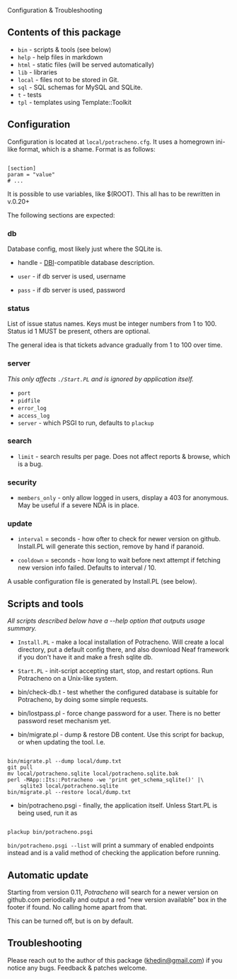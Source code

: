 Configuration & Troubleshooting

## Contents of this package

* `bin` - scripts & tools (see below)
* `help` - help files in markdown
* `html` - static files (will be served automatically)
* `lib` - libraries
* `local` - files not to be stored in Git.
* `sql` - SQL schemas for MySQL and SQLite.
* `t` - tests
* `tpl` - templates using Template::Toolkit

## Configuration

Configuration is located at `local/potracheno.cfg`.
It uses a homegrown ini-like format, which is a shame.
Format is as follows:

<code>
[section]
param = "value"
# ...
</code>

It is possible to use variables, like $(ROOT). This all has to be rewritten
in v.0.20+

The following sections are expected:

### db

Database config, most likely just where the SQLite is.

* handle - [DBI](https://metacpan.org/pod/DBI)-compatible database description.

* `user` - if db server is used, username

* `pass` - if db server is used, password

### status

List of issue status names.
Keys must be integer numbers from 1 to 100.
Status id 1 MUST be present, others are optional.

The general idea is that tickets advance gradually from 1 to 100 over time.

### server

_This only affects `./Start.PL` and is ignored by application itself._

* `port`
* `pidfile`
* `error_log`
* `access_log`
* `server` - which PSGI to run, defaults to `plackup`

### search

* `limit` - search results per page.
Does not affect reports & browse,
which is a bug.

### security

* `members_only` - only allow logged in users, display a 403 for anonymous.
May be useful if a severe NDA is in place.

### update

* `interval` = seconds - how ofter to check for newer version on github.
Install.PL will generate this section, remove by hand if paranoid.

* `cooldown` = seconds - how long to wait before next attempt if fetching
new version info failed.
Defaults to interval / 10.

A usable configuration file is generated by Install.PL (see below).

## Scripts and tools

*All scripts described below have a --help option that outputs usage summary.*

* `Install.PL` - make a local installation of Potracheno.
Will create a local directory, put a default config there, and
also download Neaf framework if you don't have it and
make a fresh sqlite db.

* `Start.PL` - init-script accepting start, stop, and restart options.
Run Potracheno on a Unix-like system.

* bin/check-db.t - test whether the configured database is suitable
for Potracheno, by doing some simple requests.

* bin/lostpass.pl - force change password for a user.
There is no better password reset mechanism yet.

* bin/migrate.pl - dump & restore DB content. Use this script for backup,
or when updating the tool. I.e.

<code>
bin/migrate.pl --dump local/dump.txt
git pull
mv local/potracheno.sqlite local/potracheno.sqlite.bak
perl -MApp::Its::Potracheno -we 'print get_schema_sqlite()' |\
    sqlite3 local/potracheno.sqlite
bin/migrate.pl --restore local/dump.txt
</code>

* bin/potracheno.psgi - finally, the application itself.
Unless Start.PL is being used, run it as
<code>
plackup bin/potracheno.psgi
</code>

`bin/potracheno.psgi --list` will print a summary of enabled endpoints instead
and is a valid method of checking the application before running.

## Automatic update

Starting from version 0.11, _Potracheno_ will search for a newer version on
github.com periodically and output a red "new version available" box
in the footer if found. No calling home apart from that.

This can be turned off, but is on by default.

## Troubleshooting

Please reach out to the author of this package (khedin@gmail.com)
if you notice any bugs.
Feedback & patches welcome.

